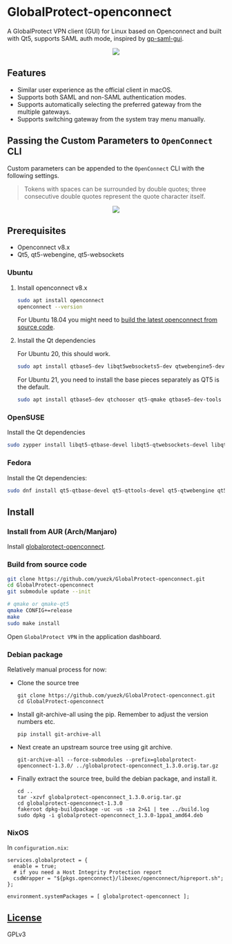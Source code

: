 # GlobalProtect-openconnect
A GlobalProtect VPN client (GUI) for Linux based on Openconnect and built with Qt5, supports SAML auth mode, inspired by [gp-saml-gui](https://github.com/dlenski/gp-saml-gui).

<p align="center">
  <img src="screenshot.png">
</p>

## Features

- Similar user experience as the official client in macOS.
- Supports both SAML and non-SAML authentication modes.
- Supports automatically selecting the preferred gateway from the multiple gateways.
- Supports switching gateway from the system tray menu manually.

## Passing the Custom Parameters to `OpenConnect` CLI

Custom parameters can be appended to the `OpenConnect` CLI with the following settings.

> Tokens with spaces can be surrounded by double quotes; three consecutive double quotes represent the quote character itself.


<p align="center">
  <img src="https://user-images.githubusercontent.com/3297602/130319209-744be02b-d657-4f49-a76d-d2c81b5c46d5.png" />
<p>
  
## Prerequisites

- Openconnect v8.x
- Qt5, qt5-webengine, qt5-websockets

### Ubuntu
1. Install openconnect v8.x

    ```sh
    sudo apt install openconnect
    openconnect --version
    ```

   For Ubuntu 18.04 you might need to [build the latest openconnect from source code](https://gist.github.com/yuezk/ab9a4b87a9fa0182bdb2df41fab5f613).
   
2. Install the Qt dependencies

    For Ubuntu 20, this should work.
    
    ```sh
    sudo apt install qtbase5-dev libqt5websockets5-dev qtwebengine5-dev qttools5-dev debhelper
    ```
    
    For Ubuntu 21, you need to install the base pieces separately as QT5 is the default.
    
    ```sh
    sudo apt install qtbase5-dev qtchooser qt5-qmake qtbase5-dev-tools libqt5websockets5-dev qtwebengine5-dev qttools5-dev debhelper
    ```
    
### OpenSUSE
Install the Qt dependencies

```sh
sudo zypper install libqt5-qtbase-devel libqt5-qtwebsockets-devel libqt5-qtwebengine-devel
```

### Fedora
Install the Qt dependencies:

```sh
sudo dnf install qt5-qtbase-devel qt5-qttools-devel qt5-qtwebengine qt5-qtwebsockets-devel qt5-qtwebengine-devel
```

## Install

### Install from AUR (Arch/Manjaro)

Install [globalprotect-openconnect](https://aur.archlinux.org/packages/globalprotect-openconnect/).

### Build from source code

```sh
git clone https://github.com/yuezk/GlobalProtect-openconnect.git
cd GlobalProtect-openconnect
git submodule update --init

# qmake or qmake-qt5
qmake CONFIG+=release
make
sudo make install
```
Open `GlobalProtect VPN` in the application dashboard.

### Debian package

Relatively manual process for now:

* Clone the source tree

  ```
  git clone https://github.com/yuezk/GlobalProtect-openconnect.git
  cd GlobalProtect-openconnect
  ```

* Install git-archive-all using the pip. Remember to adjust the version numbers etc.

  ```
  pip install git-archive-all
  ```

* Next create an upstream source tree using git archive.

  ```
  git-archive-all --force-submodules --prefix=globalprotect-openconnect-1.3.0/ ../globalprotect-openconnect_1.3.0.orig.tar.gz
  ```

* Finally extract the source tree, build the debian package, and install it.

  ```
  cd ..
  tar -xzvf globalprotect-openconnect_1.3.0.orig.tar.gz
  cd globalprotect-openconnect-1.3.0
  fakeroot dpkg-buildpackage -uc -us -sa 2>&1 | tee ../build.log
  sudo dpkg -i globalprotect-openconnect_1.3.0-1ppa1_amd64.deb
  ```

### NixOS
  In `configuration.nix`:

  ```
  services.globalprotect = {
    enable = true;
    # if you need a Host Integrity Protection report
    csdWrapper = "${pkgs.openconnect}/libexec/openconnect/hipreport.sh";
  };
  
  environment.systemPackages = [ globalprotect-openconnect ];
  ```
  

## [License](./LICENSE)
GPLv3
